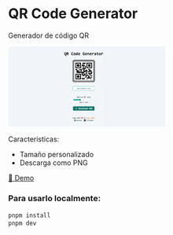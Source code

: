 # QR Code Generator

Generador de código QR

![Screenshot QR Code](/public/qr-gen.webp)

Caracteristicas:
- Tamaño personalizado
- Descarga como PNG

[🔗 Demo](https://qrcode-k2k.vercel.app/)

### Para usarlo localmente:

```
pnpm install
pnpm dev
```
